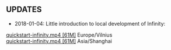 ## UPDATES

* 2018-01-04: Little introduction to local development of Infinity:

[quickstart-infinity.mp4 [61M]](https://wiki.mindey.com/shared/shots/2f712789e8a2ba2009e1bd56e-quickstart-infinity.mp4) Europe/Vilnius<br>
[quickstart-infinity.mp4 [61M]](https://infinity.cn-sh2.ufileos.com/2f712789e8a2ba2009e1bd56e-quickstart-infinity.mp4) Asia/Shanghai
